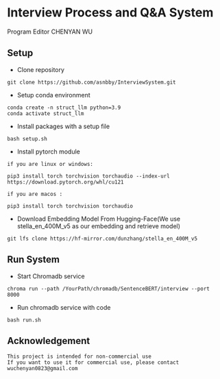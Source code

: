 # Interview Process and Q&A System

Program Editor CHENYAN WU

## Setup
- Clone repository 
```
git clone https://github.com/asnbby/InterviewSystem.git
```
- Setup conda environment
```
conda create -n struct_llm python=3.9
conda activate struct_llm
```
- Install packages with a setup file
```
bash setup.sh
```
- Install pytorch module
```
if you are linux or windows:
```
```
pip3 install torch torchvision torchaudio --index-url https://download.pytorch.org/whl/cu121
```
```
if you are macos :
```
```
pip3 install torch torchvision torchaudio
```
- Download Embedding Model From Hugging-Face(We use stella_en_400M_v5 as our embedding and retrieve model)
```
git lfs clone https://hf-mirror.com/dunzhang/stella_en_400M_v5
```

## Run System
- Start Chromadb service
```
chroma run --path /YourPath/chromadb/SentenceBERT/interview --port 8000
```
- Run chromadb service with code
```
bash run.sh
```
## Acknowledgement
```
This project is intended for non-commercial use
If you want to use it for commercial use, please contact wuchenyan0823@gmail.com
```
